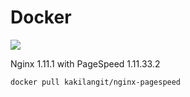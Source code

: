 Docker
=======

[![](https://badge.imagelayers.io/kakilangit/nginx-pagespeed:latest.svg)](https://imagelayers.io/?images=kakilangit/nginx-pagespeed:latest 'Get your own badge on imagelayers.io')

Nginx 1.11.1 with PageSpeed 1.11.33.2

    docker pull kakilangit/nginx-pagespeed
